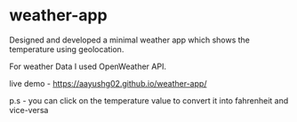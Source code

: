 # weather-app
Designed and developed a minimal weather app which shows the temperature using geolocation.

For weather Data I used OpenWeather API.

live demo - https://aayushg02.github.io/weather-app/

p.s - you can click on the temperature value to convert it into fahrenheit and vice-versa
